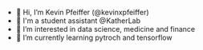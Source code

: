 - 👋 Hi, I’m Kevin Pfeiffer (@kevinxpfeiffer)
- 💼 I'm a student assistant @KatherLab
- 👀 I’m interested in data science, medicine and finance
- 🌱 I’m currently learning pytroch and tensorflow
